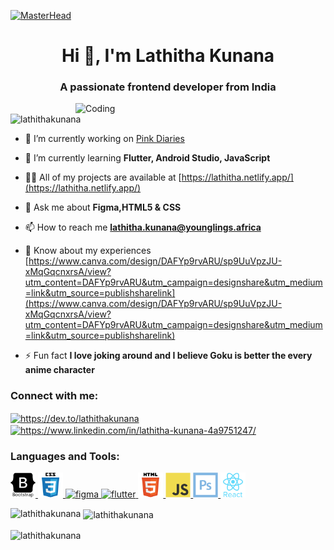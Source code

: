 [![MasterHead](https://media.tenor.com/_i9AUV0dv_0AAAAC/welcome-banner.gif)](https://rishavchanda.io)
<h1 align="center">Hi 👋, I'm Lathitha Kunana</h1>
<h3 align="center">A passionate frontend developer from India</h3>
<img align="right" alt="Coding" width="400" src="https://thumbs.gfycat.com/AstonishingDentalGermanspitz-size_restricted.gif">

<p align="left"> <img src="https://komarev.com/ghpvc/?username=lathithakunana&label=Profile%20views&color=0e75b6&style=flat" alt="lathithakunana" /> </p>

- 🔭 I’m currently working on [Pink Diaries](https://github.com/LathithaKunana/Pink-Diaries.git)

- 🌱 I’m currently learning **Flutter, Android Studio, JavaScript**

- 👨‍💻 All of my projects are available at [https://lathitha.netlify.app/](https://lathitha.netlify.app/)

- 💬 Ask me about **Figma,HTML5 & CSS**

- 📫 How to reach me **lathitha.kunana@younglings.africa**

- 📄 Know about my experiences [https://www.canva.com/design/DAFYp9rvARU/sp9UuVpzJU-xMqGqcnxrsA/view?utm_content=DAFYp9rvARU&utm_campaign=designshare&utm_medium=link&utm_source=publishsharelink](https://www.canva.com/design/DAFYp9rvARU/sp9UuVpzJU-xMqGqcnxrsA/view?utm_content=DAFYp9rvARU&utm_campaign=designshare&utm_medium=link&utm_source=publishsharelink)

- ⚡ Fun fact **I love joking around and I believe Goku is better the every anime character**

<h3 align="left">Connect with me:</h3>
<p align="left">
<a href="https://dev.to/https://dev.to/lathithakunana" target="blank"><img align="center" src="https://raw.githubusercontent.com/rahuldkjain/github-profile-readme-generator/master/src/images/icons/Social/devto.svg" alt="https://dev.to/lathithakunana" height="30" width="40" /></a>
<a href="https://linkedin.com/in/https://www.linkedin.com/in/lathitha-kunana-4a9751247/" target="blank"><img align="center" src="https://raw.githubusercontent.com/rahuldkjain/github-profile-readme-generator/master/src/images/icons/Social/linked-in-alt.svg" alt="https://www.linkedin.com/in/lathitha-kunana-4a9751247/" height="30" width="40" /></a>
</p>

<h3 align="left">Languages and Tools:</h3>
<p align="left"> <a href="https://getbootstrap.com" target="_blank" rel="noreferrer"> <img src="https://raw.githubusercontent.com/devicons/devicon/master/icons/bootstrap/bootstrap-plain-wordmark.svg" alt="bootstrap" width="40" height="40"/> </a> <a href="https://www.w3schools.com/css/" target="_blank" rel="noreferrer"> <img src="https://raw.githubusercontent.com/devicons/devicon/master/icons/css3/css3-original-wordmark.svg" alt="css3" width="40" height="40"/> </a> <a href="https://www.figma.com/" target="_blank" rel="noreferrer"> <img src="https://www.vectorlogo.zone/logos/figma/figma-icon.svg" alt="figma" width="40" height="40"/> </a> <a href="https://flutter.dev" target="_blank" rel="noreferrer"> <img src="https://www.vectorlogo.zone/logos/flutterio/flutterio-icon.svg" alt="flutter" width="40" height="40"/> </a> <a href="https://www.w3.org/html/" target="_blank" rel="noreferrer"> <img src="https://raw.githubusercontent.com/devicons/devicon/master/icons/html5/html5-original-wordmark.svg" alt="html5" width="40" height="40"/> </a> <a href="https://developer.mozilla.org/en-US/docs/Web/JavaScript" target="_blank" rel="noreferrer"> <img src="https://raw.githubusercontent.com/devicons/devicon/master/icons/javascript/javascript-original.svg" alt="javascript" width="40" height="40"/> </a> <a href="https://www.photoshop.com/en" target="_blank" rel="noreferrer"> <img src="https://raw.githubusercontent.com/devicons/devicon/master/icons/photoshop/photoshop-line.svg" alt="photoshop" width="40" height="40"/> </a> <a href="https://reactjs.org/" target="_blank" rel="noreferrer"> <img src="https://raw.githubusercontent.com/devicons/devicon/master/icons/react/react-original-wordmark.svg" alt="react" width="40" height="40"/> </a> </p>

<p><img align="left" src="https://github-readme-stats.vercel.app/api/top-langs?username=lathithakunana&show_icons=true&locale=en&layout=compact" alt="lathithakunana" /></p>

<p>&nbsp;<img align="center" src="https://github-readme-stats.vercel.app/api?username=lathithakunana&show_icons=true&locale=en" alt="lathithakunana" /></p>

<p><img align="center" src="https://github-readme-streak-stats.herokuapp.com/?user=lathithakunana&" alt="lathithakunana" /></p>
